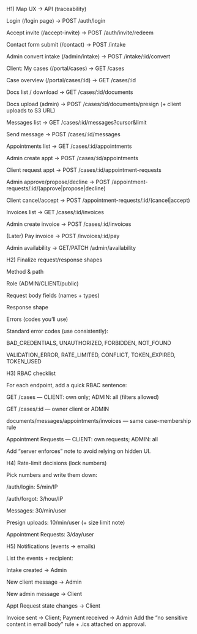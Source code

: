 H1) Map UX → API (traceability)


Login (/login page) → POST /auth/login

Accept invite (/accept-invite) → POST /auth/invite/redeem

Contact form submit (/contact) → POST /intake

Admin convert intake (/admin/intake) → POST /intake/:id/convert

Client: My cases (/portal/cases) → GET /cases

Case overview (/portal/cases/:id) → GET /cases/:id

Docs list / download → GET /cases/:id/documents

Docs upload (admin) → POST /cases/:id/documents/presign (+ client uploads to S3 URL)

Messages list → GET /cases/:id/messages?cursor&limit

Send message → POST /cases/:id/messages

Appointments list → GET /cases/:id/appointments

Admin create appt → POST /cases/:id/appointments

Client request appt → POST /cases/:id/appointment-requests

Admin approve/propose/decline → POST /appointment-requests/:id/(approve|propose|decline)

Client cancel/accept → POST /appointment-requests/:id/(cancel|accept)

Invoices list → GET /cases/:id/invoices

Admin create invoice → POST /cases/:id/invoices

(Later) Pay invoice → POST /invoices/:id/pay

Admin availability → GET/PATCH /admin/availability

H2) Finalize request/response shapes


Method & path

Role (ADMIN/CLIENT/public)

Request body fields (names + types)

Response shape

Errors (codes you’ll use)

Standard error codes (use consistently):

BAD_CREDENTIALS, UNAUTHORIZED, FORBIDDEN, NOT_FOUND

VALIDATION_ERROR, RATE_LIMITED, CONFLICT, TOKEN_EXPIRED, TOKEN_USED

H3) RBAC checklist

For each endpoint, add a quick RBAC sentence:

GET /cases — CLIENT: own only; ADMIN: all (filters allowed)

GET /cases/:id — owner client or ADMIN

documents/messages/appointments/invoices — same case-membership rule

Appointment Requests — CLIENT: own requests; ADMIN: all

Add “server enforces” note to avoid relying on hidden UI.

H4) Rate-limit decisions (lock numbers)

Pick numbers and write them down:

/auth/login: 5/min/IP

/auth/forgot: 3/hour/IP

Messages: 30/min/user

Presign uploads: 10/min/user (+ size limit note)

Appointment Requests: 3/day/user

H5) Notifications (events → emails)

List the events + recipient:

Intake created → Admin

New client message → Admin

New admin message → Client

Appt Request state changes → Client

Invoice sent → Client; Payment received → Admin
Add the “no sensitive content in email body” rule + .ics attached on approval.